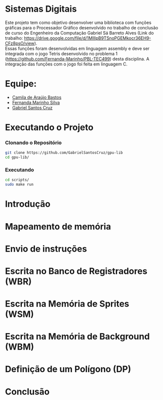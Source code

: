 # Sistemas Digitais

Este projeto tem como objetivo desenvolver uma biblioteca com funções gráficas para o 
Processador Gráfico desenvolvido no trabalho de conclusão de curso do Engenheiro da 
Computação Gabriel Sá Barreto Alves (Link do trabalho: https://drive.google.com/file/d/1MlIlpB9TSnoPGEMkocr36EH9-CFz8psO/view).  
Essas funções foram desenvolvidas em linguagem assembly e deve ser integrada com o jogo Tetris desenvolvido
no problema 1 (https://github.com/Fernanda-Marinho/PBL-TEC499) desta disciplina. A integração das funções com o jogo
foi feita em linguagem C.  


# Equipe:
- [Camila de Araújo Bastos](https://github.com/Caamilab)
- [Fernanda Marinho Silva](https://github.com/Fernanda-Marinho/)
- [Gabriel Santos Cruz](https://github.com/GabrielSantosCruz)


# Executando o Projeto
### Clonando o Repositório
```bash
git clone https://github.com/GabrielSantosCruz/gpu-lib 
cd gpu-lib/

```
### Executando
```bash
cd scripts/ 
sudo make run

```

# Introdução 

# Mapeamento de memória 

# Envio de instruções 

# Escrita no Banco de Registradores (WBR) 

# Escrita na Memória de Sprites (WSM)

# Escrita na Memória de Background (WBM)

# Definição de um Polı́gono (DP)

# Conclusão


